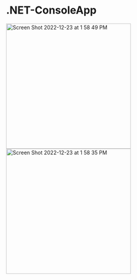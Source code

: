 # .NET-ConsoleApp

<img width="339" alt="Screen Shot 2022-12-23 at 1 58 49 PM" src="https://user-images.githubusercontent.com/84875875/209340035-cc426be7-0641-4e24-89a9-2e35bdc76e0c.png">

<img width="339" alt="Screen Shot 2022-12-23 at 1 58 35 PM" src="https://user-images.githubusercontent.com/84875875/209340008-f4ba7350-175f-4404-b010-a65cc80a4ace.png">
